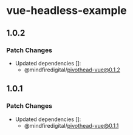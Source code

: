 # vue-headless-example

## 1.0.2

### Patch Changes

- Updated dependencies []:
  - @mindfiredigital/pivothead-vue@0.1.2

## 1.0.1

### Patch Changes

- Updated dependencies []:
  - @mindfiredigital/pivothead-vue@0.1.1
